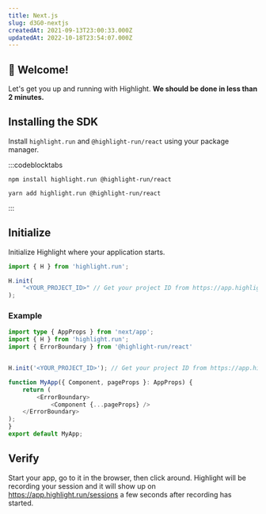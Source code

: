 ```yaml
---
title: Next.js
slug: d3G0-nextjs
createdAt: 2021-09-13T23:00:33.000Z
updatedAt: 2022-10-18T23:54:07.000Z
---
```


## 👋 Welcome!

Let's get you up and running with Highlight. **We should be done in less than 2 minutes.**

## Installing the SDK

Install `highlight.run` and `@highlight-run/react` using your package manager.

:::codeblocktabs
```none
npm install highlight.run @highlight-run/react
```

```shell
yarn add highlight.run @highlight-run/react
```
:::

## Initialize

Initialize Highlight where your application starts.

```typescript
import { H } from 'highlight.run';

H.init(
    "<YOUR_PROJECT_ID>" // Get your project ID from https://app.highlight.run/setup
);
```

### Example

```typescript
import type { AppProps } from 'next/app';
import { H } from 'highlight.run';
import { ErrorBoundary } from '@highlight-run/react'


H.init('<YOUR_PROJECT_ID>'); // Get your project ID from https://app.highlight.run/setup

function MyApp({ Component, pageProps }: AppProps) {
    return (
        <ErrorBoundary>
            <Component {...pageProps} />
    </ErrorBoundary>
);
}
export default MyApp;
```

## Verify

Start your app, go to it in the browser, then click around. Highlight will be recording your session and it will show up on <https://app.highlight.run/sessions> a few seconds after recording has started.
